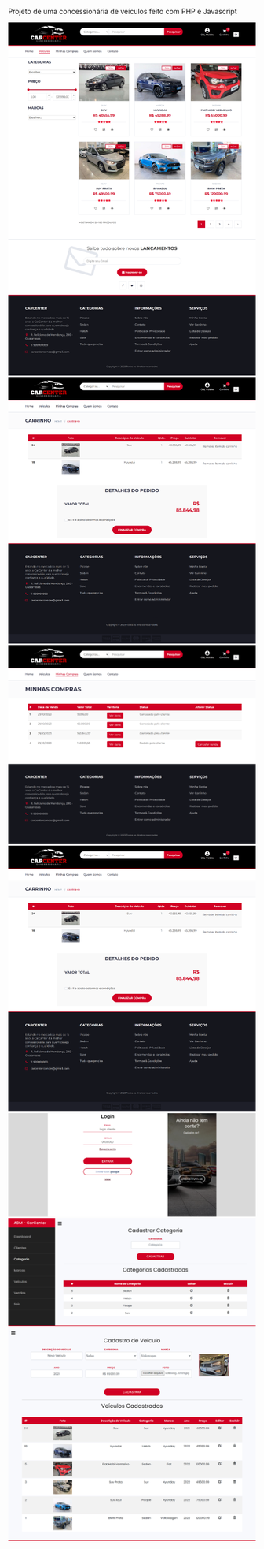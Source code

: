 Projeto de uma concessionária de veículos feito com PHP e Javascript
<!DOCTYPE html>
<html lang="pt-br">
<head>
    <meta charset="UTF-8">
    <meta name="viewport" content="width=device-width, initial-scale=1.0">
</head>
<body>
    <img src="img/car-center-layout.png">
    <img src="img/car-center-layout-carrinho-compras.png">
    <img src="img/car-center-layout-compras.png">
    <img src="img/car-center-layout-carrinho-compras.png">
    <img src="img/car-center-login.png">
    <img src="img/car-center-categoria-adm.png">
    <img src="img/car-center-veiculo-adm.png">


</body>
</html>
